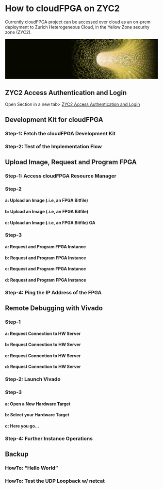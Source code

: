

# How to cloudFPGA on ZYC2

Currently cloudFPGA project can be accessed over cloud as an on-prem deployment to Zurich Heterogeneous Cloud, in the Yellow Zone security zone (ZYC2).

![image](images/image2.png)
## ZYC2 Access Authentication and Login
Open Section in a new tab> <a href="ZYC2_Access_Authentication_and_Login.md" target="_blank">ZYC2 Access Authentication and Login</a>

## Development Kit for cloudFPGA

### Step-1: Fetch the cloudFPGA Development Kit

### Step-2: Test of the Implementation Flow

## Upload Image, Request and Program FPGA

### Step-1: Access cloudFPGA Resource Manager 

### Step-2

#### a: Upload an Image (.i.e, an FPGA Bitfile)

#### b: Upload an Image (.i.e, an FPGA Bitfile)

#### c: Upload an Image (.i.e, an FPGA Bitfile) GA

### Step-3

#### a: Request and Program FPGA Instance

#### b: Request and Program FPGA Instance  

#### c: Request and Program FPGA Instance  

#### d: Request and Program FPGA Instance  


### Step-4: Ping the IP Address of the FPGA

## Remote Debugging with Vivado

### Step-1

#### a: Request Connection to HW Server

#### b: Request Connection to HW Server

#### c: Request Connection to HW Server

#### d: Request Connection to HW Server

### Step-2: Launch Vivado

### Step-3

#### a: Open a New Hardware Target

#### b: Select your Hardware Target

#### c: Here you go...

### Step-4: Further Instance Operations


## Backup

### HowTo: “Hello World”

### HowTo: Test the UDP Loopback w/ netcat
